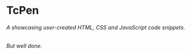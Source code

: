 # TcPen
###### A showcasing user-created HTML, CSS and JavaScript code snippets.
###### But well done.
